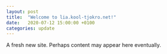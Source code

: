 ```yaml
---
layout: post
title:  "Welcome to lia.kool-tjokro.net!"
date:   2020-07-12 15:00:00 +0100
categories: update
---
```


A fresh new site. Perhaps content may appear here eventually.